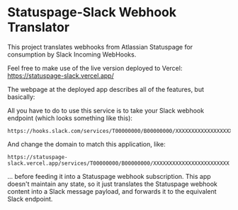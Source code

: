 Statuspage-Slack Webhook Translator
=================

This project translates webhooks from Atlassian Statuspage for consumption by Slack Incoming WebHooks.

Feel free to make use of the live version deployed to Vercel: https://statuspage-slack.vercel.app/

The webpage at the deployed app describes all of the features, but basically:

All you have to do to use this service is to take your Slack webhook endpoint (which looks something like this):

    https://hooks.slack.com/services/T00000000/B00000000/XXXXXXXXXXXXXXXXXXXXXXXX

And change the domain to match this application, like:

    https://statuspage-slack.vercel.app/services/T00000000/B00000000/XXXXXXXXXXXXXXXXXXXXXXXX

... before feeding it into a Statuspage webhook subscription.
This app doesn't maintain any state, so it just translates the Statuspage webhook content into a Slack message payload, and forwards it to the equivalent Slack endpoint.
